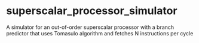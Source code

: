 # superscalar_processor_simulator
A simulator for an out-of-order superscalar processor with a branch predictor that uses Tomasulo algorithm and fetches N instructions per cycle
